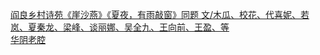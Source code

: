   
[阎良乡村诗苑《崖沙燕》《夏夜，有雨敲窗》同题 文/木瓜、校花、代喜妮、若岚、夏秦龙、梁峰、谈丽娜、吴全九、王向前、王盈、等](http://www.dianyue.me/archives/101/o5l8zqdwztr9o5ji/)  
[华阴老腔](http://www.dianyue.me/archives/923/67v0zsp1zk91paeo/)